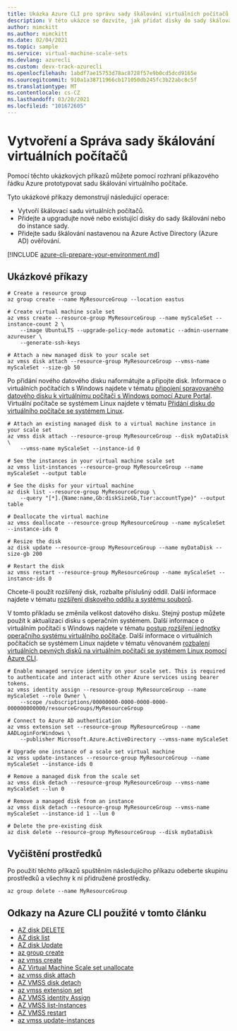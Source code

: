 ```yaml
---
title: Ukázka Azure CLI pro správu sady škálování virtuálních počítačů
description: V této ukázce se dozvíte, jak přidat disky do sady škálování virtuálních počítačů. Můžete upgradovat disky a přidávat virtuální počítače do ověřování Azure AD.
author: mimckitt
ms.author: mimckitt
ms.date: 02/04/2021
ms.topic: sample
ms.service: virtual-machine-scale-sets
ms.devlang: azurecli
ms.custom: devx-track-azurecli
ms.openlocfilehash: 1abdf7ae15753d78ac8728f57e9b0cd5dcd9165e
ms.sourcegitcommit: 910a1a38711966cb171050db245fc3b22abc8c5f
ms.translationtype: MT
ms.contentlocale: cs-CZ
ms.lasthandoff: 03/20/2021
ms.locfileid: "101672605"
---
```

# <a name="create-and-manage-virtual-machine-scale-set"></a>Vytvoření a Správa sady škálování virtuálních počítačů

Pomocí těchto ukázkových příkazů můžete pomocí rozhraní příkazového řádku Azure prototypovat sadu škálování virtuálního počítače.

Tyto ukázkové příkazy demonstrují následující operace:

* Vytvoří škálovací sadu virtuálních počítačů.
* Přidejte a upgradujte nové nebo existující disky do sady škálování nebo do instance sady.
* Přidejte sadu škálování nastavenou na Azure Active Directory (Azure AD) ověřování.

[!INCLUDE [azure-cli-prepare-your-environment.md](../../../includes/azure-cli-prepare-your-environment.md)]

## <a name="sample-commands"></a>Ukázkové příkazy

```azurecli
# Create a resource group
az group create --name MyResourceGroup --location eastus

# Create virtual machine scale set
az vmss create --resource-group MyResourceGroup --name myScaleSet --instance-count 2 \
    --image UbuntuLTS --upgrade-policy-mode automatic --admin-username azureuser \
    --generate-ssh-keys

# Attach a new managed disk to your scale set
az vmss disk attach --resource-group MyResourceGroup --vmss-name myScaleSet --size-gb 50
```

Po přidání nového datového disku naformátujte a připojte disk. Informace o virtuálních počítačích s Windows najdete v tématu [připojení spravovaného datového disku k virtuálnímu počítači s Windows pomocí Azure Portal](../../virtual-machines/windows/attach-managed-disk-portal.md). Virtuální počítače se systémem Linux najdete v tématu [Přidání disku do virtuálního počítače se systémem Linux](../../virtual-machines/linux/add-disk.md).

```azurecli
# Attach an existing managed disk to a virtual machine instance in your scale set
az vmss disk attach --resource-group MyResourceGroup --disk myDataDisk \
    --vmss-name myScaleSet --instance-id 0

# See the instances in your virtual machine scale set
az vmss list-instances --resource-group MyResourceGroup --name myScaleSet --output table

# See the disks for your virtual machine
az disk list --resource-group MyResourceGroup \
    --query "[*].{Name:name,Gb:diskSizeGb,Tier:accountType}" --output table

# Deallocate the virtual machine
az vmss deallocate --resource-group MyResourceGroup --name myScaleSet --instance-ids 0 

# Resize the disk
az disk update --resource-group MyResourceGroup --name myDataDisk --size-gb 200

# Restart the disk
az vmss restart --resource-group MyResourceGroup --name myScaleSet --instance-ids 0
```

Chcete-li použít rozšířený disk, rozbalte příslušný oddíl. Další informace najdete v tématu [rozšíření diskového oddílu a systému souborů](../../virtual-machines/linux/expand-disks.md#expand-a-disk-partition-and-filesystem).

V tomto příkladu se změnila velikost datového disku. Stejný postup můžete použít k aktualizaci disku s operačním systémem. Další informace o virtuálním počítači s Windows najdete v tématu [postup rozšíření jednotky operačního systému virtuálního počítače](../../virtual-machines/windows/expand-os-disk.md). Další informace o virtuálních počítačích se systémem Linux najdete v tématu věnovaném [rozbalení virtuálních pevných disků na virtuálním počítači se systémem Linux pomocí Azure CLI](../../virtual-machines/linux/expand-disks.md).

```azurecli
# Enable managed service identity on your scale set. This is required to authenticate and interact with other Azure services using bearer tokens.
az vmss identity assign --resource-group MyResourceGroup --name myScaleSet --role Owner \
    --scope /subscriptions/00000000-0000-0000-0000-000000000000/resourceGroups/MyResourceGroup

# Connect to Azure AD authentication
az vmss extension set --resource-group MyResourceGroup --name AADLoginForWindows \
    --publisher Microsoft.Azure.ActiveDirectory --vmss-name myScaleSet

# Upgrade one instance of a scale set virtual machine
az vmss update-instances --resource-group MyResourceGroup --name myScaleSet --instance-ids 0 

# Remove a managed disk from the scale set
az vmss disk detach --resource-group MyResourceGroup --vmss-name myScaleSet --lun 0

# Remove a managed disk from an instance
az vmss disk detach --resource-group MyResourceGroup --vmss-name myScaleSet --instance-id 1 --lun 0

# Delete the pre-existing disk
az disk delete --resource-group MyResourceGroup --disk myDataDisk
```

## <a name="clean-up-resources"></a>Vyčištění prostředků

Po použití těchto příkazů spuštěním následujícího příkazu odeberte skupinu prostředků a všechny k ní přidružené prostředky.

```azurecli
az group delete --name MyResourceGroup
```

## <a name="azure-cli-references-used-in-this-article"></a>Odkazy na Azure CLI použité v tomto článku

* [AZ disk DELETE](/cli/azure/disk#az_disk_delete)
* [AZ disk list](/cli/azure/disk#az_disk_list)
* [AZ disk Update](/cli/azure/disk#az_disk_update)
* [az group create](/cli/azure/group#az_group_create)
* [az vmss create](/cli/azure/vmss#az_vmss_create)
* [AZ Virtual Machine Scale set unallocate](/cli/azure/vmss#az_vmss_deallocate)
* [az vmss disk attach](/cli/azure/vmss/disk#az_vmss_disk_attach)
* [AZ VMSS disk detach](/cli/azure/vmss/disk#az_vmss_disk_detach)
* [az vmss extension set](/cli/azure/vmss/extension#az_vmss_extension_set)
* [AZ VMSS identity Assign](/cli/azure/vmss/identity#az_vmss_identity_assign)
* [AZ VMSS list-Instances](/cli/azure/vmss#az_vmss_list_instances)
* [AZ VMSS restart](/cli/azure/vmss#az_vmss_restart)
* [az vmss update-instances](/cli/azure/vmss#az_vmss_update_instances)